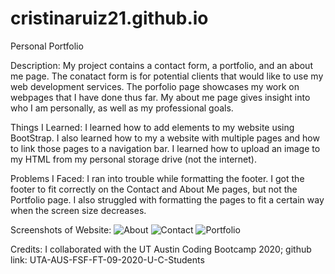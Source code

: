 # cristinaruiz21.github.io
Personal Portfolio

Description: My project contains a contact form, a portfolio, and an about me page. The conatact form is for potential clients that would like to use my web development services. The porfolio page showcases my work on webpages that I have done thus far. My about me page gives insight into who I am personally, as well as my professional goals.

Things I Learned: I learned how to add elements to my website using BootStrap. I also learned how to my a website with multiple pages and how to link those pages to a navigation bar. I learned how to upload an image to my HTML from my personal storage drive (not the internet). 

Problems I Faced: I ran into trouble while formatting the footer. I got the footer to fit correctly on the Contact and About Me pages, but not the Portfolio page. I also struggled with formatting the pages to fit a certain way when the screen size decreases.

Screenshots of Website:
![About](https://user-images.githubusercontent.com/64928939/98766717-dcbe4d80-23a4-11eb-9038-e607715db165.png)
![Contact](https://user-images.githubusercontent.com/64928939/98766746-df20a780-23a4-11eb-8709-acde68c5b989.png)
![Portfolio](https://user-images.githubusercontent.com/64928939/98766771-e0ea6b00-23a4-11eb-91d4-8335a11f1547.png)



Credits: I collaborated with the UT Austin Coding Bootcamp 2020; github link: UTA-AUS-FSF-FT-09-2020-U-C-Students